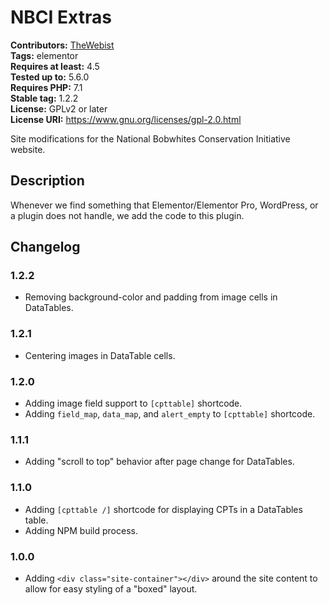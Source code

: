 # NBCI Extras #
**Contributors:** [TheWebist](https://profiles.wordpress.org/TheWebist)  
**Tags:** elementor  
**Requires at least:** 4.5  
**Tested up to:** 5.6.0  
**Requires PHP:** 7.1  
**Stable tag:** 1.2.2  
**License:** GPLv2 or later  
**License URI:** https://www.gnu.org/licenses/gpl-2.0.html  

Site modifications for the National Bobwhites Conservation Initiative website.

## Description ##

Whenever we find something that Elementor/Elementor Pro, WordPress, or a plugin does not handle, we add the code to this plugin.

## Changelog ##

### 1.2.2 ###
* Removing background-color and padding from image cells in DataTables.

### 1.2.1 ###
* Centering images in DataTable cells.

### 1.2.0 ###
* Adding image field support to `[cpttable]` shortcode.
* Adding `field_map`, `data_map`, and `alert_empty` to `[cpttable]` shortcode.

### 1.1.1 ###
* Adding "scroll to top" behavior after page change for DataTables.

### 1.1.0 ###
* Adding `[cpttable /]` shortcode for displaying CPTs in a DataTables table.
* Adding NPM build process.

### 1.0.0 ###
* Adding `<div class="site-container"></div>` around the site content to allow for easy styling of a "boxed" layout.

